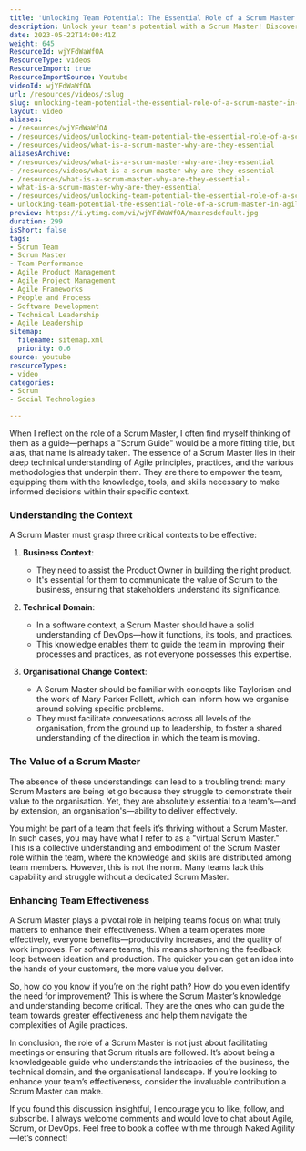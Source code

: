 ```yaml
---
title: 'Unlocking Team Potential: The Essential Role of a Scrum Master in Agile Success'
description: Unlock your team's potential with a Scrum Master! Discover how their expertise in Agile, DevOps, and organisational change drives effectiveness and value.
date: 2023-05-22T14:00:41Z
weight: 645
ResourceId: wjYFdWaWfOA
ResourceType: videos
ResourceImport: true
ResourceImportSource: Youtube
videoId: wjYFdWaWfOA
url: /resources/videos/:slug
slug: unlocking-team-potential-the-essential-role-of-a-scrum-master-in-agile-success
layout: video
aliases:
- /resources/wjYFdWaWfOA
- /resources/videos/unlocking-team-potential-the-essential-role-of-a-scrum-master-in-agile-success
- /resources/videos/what-is-a-scrum-master-why-are-they-essential
aliasesArchive:
- /resources/videos/what-is-a-scrum-master-why-are-they-essential
- /resources/videos/what-is-a-scrum-master-why-are-they-essential-
- /resources/what-is-a-scrum-master-why-are-they-essential-
- what-is-a-scrum-master-why-are-they-essential
- /resources/videos/unlocking-team-potential-the-essential-role-of-a-scrum-master-in-agile-success
- unlocking-team-potential-the-essential-role-of-a-scrum-master-in-agile-success
preview: https://i.ytimg.com/vi/wjYFdWaWfOA/maxresdefault.jpg
duration: 299
isShort: false
tags:
- Scrum Team
- Scrum Master
- Team Performance
- Agile Product Management
- Agile Project Management
- Agile Frameworks
- People and Process
- Software Development
- Technical Leadership
- Agile Leadership
sitemap:
  filename: sitemap.xml
  priority: 0.6
source: youtube
resourceTypes:
- video
categories:
- Scrum
- Social Technologies

---
```

When I reflect on the role of a Scrum Master, I often find myself thinking of them as a guide—perhaps a "Scrum Guide" would be a more fitting title, but alas, that name is already taken. The essence of a Scrum Master lies in their deep technical understanding of Agile principles, practices, and the various methodologies that underpin them. They are there to empower the team, equipping them with the knowledge, tools, and skills necessary to make informed decisions within their specific context.

### Understanding the Context

A Scrum Master must grasp three critical contexts to be effective:

1. **Business Context**: 
   - They need to assist the Product Owner in building the right product.
   - It's essential for them to communicate the value of Scrum to the business, ensuring that stakeholders understand its significance.

2. **Technical Domain**: 
   - In a software context, a Scrum Master should have a solid understanding of DevOps—how it functions, its tools, and practices.
   - This knowledge enables them to guide the team in improving their processes and practices, as not everyone possesses this expertise.

3. **Organisational Change Context**: 
   - A Scrum Master should be familiar with concepts like Taylorism and the work of Mary Parker Follett, which can inform how we organise around solving specific problems.
   - They must facilitate conversations across all levels of the organisation, from the ground up to leadership, to foster a shared understanding of the direction in which the team is moving.

### The Value of a Scrum Master

The absence of these understandings can lead to a troubling trend: many Scrum Masters are being let go because they struggle to demonstrate their value to the organisation. Yet, they are absolutely essential to a team's—and by extension, an organisation's—ability to deliver effectively.

You might be part of a team that feels it’s thriving without a Scrum Master. In such cases, you may have what I refer to as a "virtual Scrum Master." This is a collective understanding and embodiment of the Scrum Master role within the team, where the knowledge and skills are distributed among team members. However, this is not the norm. Many teams lack this capability and struggle without a dedicated Scrum Master.

### Enhancing Team Effectiveness

A Scrum Master plays a pivotal role in helping teams focus on what truly matters to enhance their effectiveness. When a team operates more effectively, everyone benefits—productivity increases, and the quality of work improves. For software teams, this means shortening the feedback loop between ideation and production. The quicker you can get an idea into the hands of your customers, the more value you deliver.

So, how do you know if you’re on the right path? How do you even identify the need for improvement? This is where the Scrum Master’s knowledge and understanding become critical. They are the ones who can guide the team towards greater effectiveness and help them navigate the complexities of Agile practices.

In conclusion, the role of a Scrum Master is not just about facilitating meetings or ensuring that Scrum rituals are followed. It’s about being a knowledgeable guide who understands the intricacies of the business, the technical domain, and the organisational landscape. If you’re looking to enhance your team’s effectiveness, consider the invaluable contribution a Scrum Master can make.

If you found this discussion insightful, I encourage you to like, follow, and subscribe. I always welcome comments and would love to chat about Agile, Scrum, or DevOps. Feel free to book a coffee with me through Naked Agility—let’s connect!
